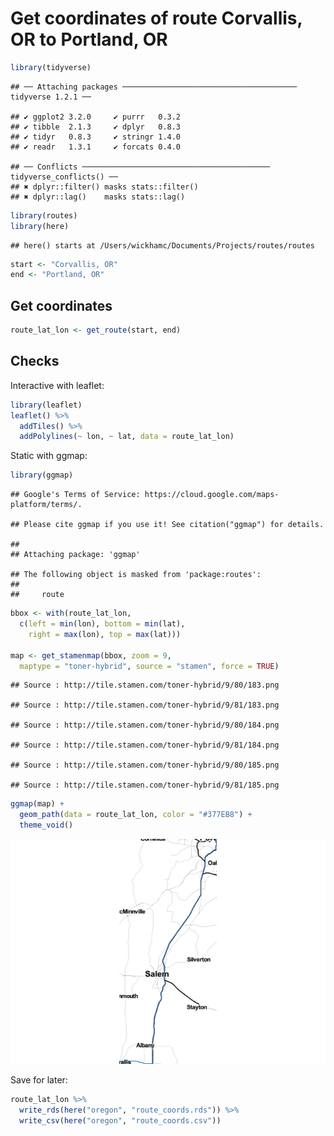 Get coordinates of route Corvallis, OR to Portland, OR
================

``` r
library(tidyverse)
```

    ## ── Attaching packages ─────────────────────────────────────── tidyverse 1.2.1 ──

    ## ✔ ggplot2 3.2.0     ✔ purrr   0.3.2
    ## ✔ tibble  2.1.3     ✔ dplyr   0.8.3
    ## ✔ tidyr   0.8.3     ✔ stringr 1.4.0
    ## ✔ readr   1.3.1     ✔ forcats 0.4.0

    ## ── Conflicts ────────────────────────────────────────── tidyverse_conflicts() ──
    ## ✖ dplyr::filter() masks stats::filter()
    ## ✖ dplyr::lag()    masks stats::lag()

``` r
library(routes)
library(here)
```

    ## here() starts at /Users/wickhamc/Documents/Projects/routes/routes

``` r
start <- "Corvallis, OR"
end <- "Portland, OR"
```

## Get coordinates

``` r
route_lat_lon <- get_route(start, end)
```

## Checks

Interactive with leaflet:

``` r
library(leaflet)
leaflet() %>% 
  addTiles() %>% 
  addPolylines(~ lon, ~ lat, data = route_lat_lon)
```

Static with
    ggmap:

``` r
library(ggmap)
```

    ## Google's Terms of Service: https://cloud.google.com/maps-platform/terms/.

    ## Please cite ggmap if you use it! See citation("ggmap") for details.

    ## 
    ## Attaching package: 'ggmap'

    ## The following object is masked from 'package:routes':
    ## 
    ##     route

``` r
bbox <- with(route_lat_lon, 
  c(left = min(lon), bottom = min(lat), 
    right = max(lon), top = max(lat)))

map <- get_stamenmap(bbox, zoom = 9, 
  maptype = "toner-hybrid", source = "stamen", force = TRUE)
```

    ## Source : http://tile.stamen.com/toner-hybrid/9/80/183.png

    ## Source : http://tile.stamen.com/toner-hybrid/9/81/183.png

    ## Source : http://tile.stamen.com/toner-hybrid/9/80/184.png

    ## Source : http://tile.stamen.com/toner-hybrid/9/81/184.png

    ## Source : http://tile.stamen.com/toner-hybrid/9/80/185.png

    ## Source : http://tile.stamen.com/toner-hybrid/9/81/185.png

``` r
ggmap(map) +
  geom_path(data = route_lat_lon, color = "#377EB8") +
  theme_void()
```

![](01-route_files/figure-gfm/unnamed-chunk-4-1.png)<!-- -->

Save for later:

``` r
route_lat_lon %>% 
  write_rds(here("oregon", "route_coords.rds")) %>% 
  write_csv(here("oregon", "route_coords.csv"))
```
